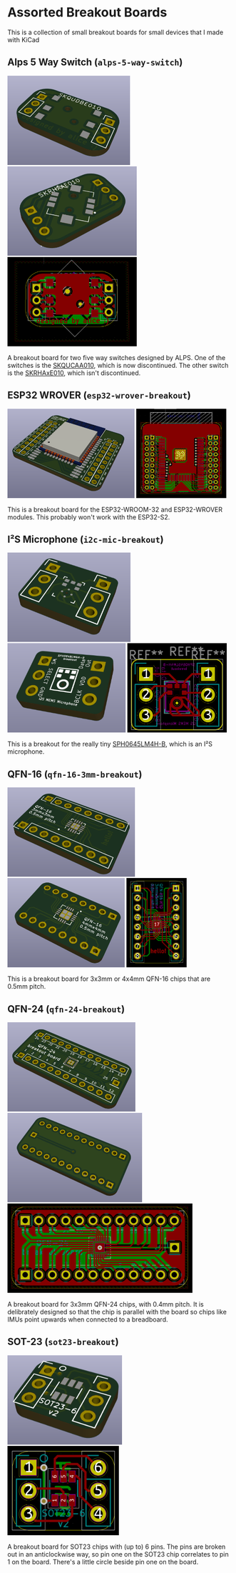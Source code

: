 # Assorted Breakout Boards
This is a collection of small breakout boards for small devices that I made with KiCad 

## Alps 5 Way Switch (`alps-5-way-switch`)

<img src="images/alps-switch-top.png" height="200">
<img src="images/alps-switch-bottom.png" height="200">
<img src="images/alps-switch-pcb.png" height="200">

A breakout board for two five way switches designed by ALPS.  One of the switches is the [SKQUCAA010](https://cdn-shop.adafruit.com/datasheets/SKQUCAA010-ALPS.pdf), which is now discontinued.  The other switch is the [SKRHAxE010](https://www.mouser.co.uk/datasheet/2/15/SKRH-1370966.pdf), which isn't discontinued.

## ESP32 WROVER (`esp32-wrover-breakout`)

<img src="images/esp32-3d.png" height="200">
<img src="images/esp32-pcb.png" height="200">

This is a breakout board for the ESP32-WROOM-32 and ESP32-WROVER modules.  This probably won't work with the ESP32-S2.

## I²S Microphone (`i2c-mic-breakout`)

<img src="images/i2s_mic_top.png" height="200">
<img src="images/i2s_mic_bottom.png" height="200">
<img src="images/i2s_mic_pcb.png" height="200">

This is a breakout for the really tiny [SPH0645LM4H-B](https://cdn-shop.adafruit.com/product-files/3421/i2S+Datasheet.PDF), which is an I²S microphone.

## QFN-16 (`qfn-16-3mm-breakout`)

<img src="images/qfn-16-top.png" height="200">
<img src="images/qfn-16-bottom.png" height="200">
<img src="images/qfn-16-pcb.png" height="200">

This is a breakout board for 3x3mm or 4x4mm QFN-16 chips that are 0.5mm pitch.

## QFN-24 (`qfn-24-breakout`)

<img src="images/qfn-24-top.png" height="200">
<img src="images/qfn-24-bottom.png" height="200">
<img src="images/qfn-24-pcb.png" height="200">

A breakout board for 3x3mm QFN-24 chips, with 0.4mm pitch.  It is delibrately designed so that the chip is parallel with the board so chips like IMUs point upwards when connected to a breadboard.

## SOT-23 (`sot23-breakout`)

<img src="images/sot-23-3d.png" height="200">
<img src="images/sot-23-pcb.png" height="200">

A breakout board for SOT23 chips with (up to) 6 pins.  The pins are broken out in an anticlockwise way, so pin one on the SOT23 chip correlates to pin 1 on the board.  There's a little circle beside pin one on the board.